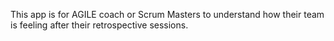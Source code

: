 This app is for AGILE coach or Scrum Masters to understand how their team is feeling after their retrospective sessions.
